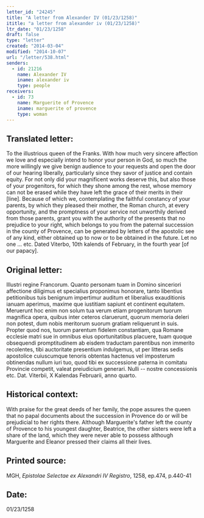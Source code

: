 ```yaml
---
letter_id: "24245"
title: "A letter from Alexander IV (01/23/1258)"
ititle: "a letter from alexander iv (01/23/1258)"
ltr_date: "01/23/1258"
draft: false
type: "letter"
created: "2014-03-04"
modified: "2014-10-07"
url: "/letter/538.html"
senders:
  - id: 21216
    name: Alexander IV
    iname: alexander iv
    type: people
receivers:
  - id: 73
    name: Marguerite of Provence
    iname: marguerite of provence
    type: woman
---
```

<h2> Translated letter:</h2>To the illustrious queen of the Franks.
With how much very sincere affection we love and especially intend to honor your person in God, so much the more willingly we give benign audience to your requests and open the door of our hearing liberally, particularly since they savor of justice and contain equity.  For not only did your magnificent works deserve this, but also those of your progenitors, for which they shone among the rest, whose memory can not be erased while they have left the grace of their merits in their [line].  Because of which we, contemplating the faithful constancy of your parents, by which they pleased their mother, the Roman church, at every opportunity, and the promptness of your service not unworthily derived from those parents, grant you with the authority of the presents that no prejudice to your right, which belongs to you from the paternal succession in the county of Provence, can be generated by letters of the apostolic see of any kind, either obtained up to now or to be obtained in the future.
Let no one ... etc.
Dated Viterbo, 10th kalends of February, in the fourth year [of our papacy].
<h2 class="mt-4"> Original letter:</h2>Illustri regine Francorum.
Quanto personam tuam in Domino sinceriori affectione diligimus et specialius proponimus honorare, tanto libentius petitionibus tuis benignum impertimur auditum et liberalius exauditionis ianuam aperimus, maxime que iustitiam sapiunt et continent equitatem.  Meruerunt hoc enim non solum tua verum etiam progenitorum tuorum magnifica opera, quibus inter ceteros claruerunt, quorum memoria deleri non potest, dum nobis meritorum suorum gratiam reliquerunt in suis.  Propter quod nos, tuorum parentum fidelem constantiam, qua Romane ecclesie matri sue in omnibus eius oportunitatibus placuere, tuam quoque obsequendi promptitudinem ab eisdem traductam parentibus non immerito recolentes, tibi auctoritate presentium indulgemus, ut per litteras sedis apostolice cuiuscumque tenoris obtentas hactenus vel imposterum obtinendas nullum iuri tuo, quod tibi ex successione paterna in comitatu Provincie competit, valeat preiudicium generari.  Nulli -- nostre concessionis etc.
Dat. Viterbii, X Kalendas Februarii, anno quarto.
<h2 class="mt-4"> Historical context:</h2>With praise for the great deeds of her family, the pope assures the queen that no papal documents about the succession in Provence do or will be prejudicial to her rights there.  Although Marguerite's father left the county of Provence to his youngest daughter, Beatrice, the other sisters were left a share of the land, which they were never able to possess although Marguerite and Eleanor pressed their claims all their lives.
<h2 class="mt-4"> Printed source:</h2><p>MGH, <em>Epistolae Selectae ex Alexandri IV Registro</em>, 1258, ep.474, p.440-41</p><h2 class="mt-4"> Date:</h2>01/23/1258